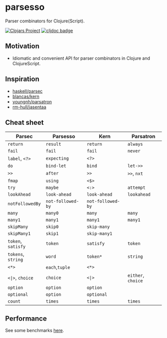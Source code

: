# parsesso

Parser combinators for Clojure(Script).

[![Clojars Project](https://img.shields.io/clojars/v/com.github.strojure/parsesso.svg)](https://clojars.org/com.github.strojure/parsesso)
[![cljdoc badge](https://cljdoc.org/badge/com.github.strojure/parsesso)](https://cljdoc.org/d/com.github.strojure/parsesso)

## Motivation

* Idiomatic and convenient API for parser combinators in Clojure and
  ClojureScript.

## Inspiration

* [haskell/parsec](https://github.com/haskell/parsec)
* [blancas/kern](https://github.com/blancas/kern)
* [youngnh/parsatron](https://github.com/youngnh/parsatron)
* [rm-hull/jasentaa](https://github.com/rm-hull/jasentaa)

## Cheat sheet

| Parsec                          | Parsesso          | Kern                  | Parsatron          |
|---------------------------------|-------------------|-----------------------|--------------------|
| `return`                        | `result`          | `return`              | `always`           |
| `fail`                          | `fail`            | `fail`                | `never`            |
| `label`, `<?>`                  | `expecting`       | `<?>`                 |                    |
| `do`                            | `bind-let`        | `bind`                | `let->>`           |
| `>>`                            | `after`           | `>>`                  | `>>`, `nxt`        |
| `fmap`                          | `using`           | `<$>`                 |                    |
| `try`                           | `maybe`           | `<:>`                 | `attempt`          |
| `lookAhead`                     | `look-ahead`      | `look-ahead`          | `lookahead`        |
| `notFollowedBy`                 | `not-followed-by` | `not-followed-by`     |                    |
| `many`                          | `many0`           | `many`                | `many`             |
| `many1`                         | `many1`           | `many1`               | `many1`            |
| `skipMany`                      | `skip0`           | `skip-many`           |                    |
| `skipMany1`                     | `skip1`           | `skip-many1`          |                    |
| `token`, `satisfy`              | `token`           | `satisfy`             | `token`            |
| `tokens`, `string`              | `word`            | `token*`              | `string`           |
| `<*>`                           | `each`,`tuple`    | `<*>`                 |                    |
| <code><&#124;></code>, `choice` | `choice`          | <code><&#124;></code> | `either`, `choice` |
| `option`                        | `option`          | `option`              |                    |
| `optional`                      | `option`          | `optional`            |                    |
| `count`                         | `times`           | `times`               | `times`            |

## Performance

See some benchmarks [here](test/perf/bench.clj).

